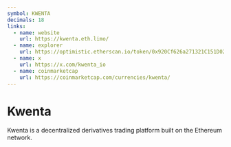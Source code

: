 ```yaml
---
symbol: KWENTA
decimals: 18
links:
  - name: website
    url: https://kwenta.eth.limo/
  - name: explorer
    url: https://optimistic.etherscan.io/token/0x920Cf626a271321C151D027030D5d08aF699456b
  - name: x
    url: https://x.com/kwenta_io
  - name: coinmarketcap
    url: https://coinmarketcap.com/currencies/kwenta/
---
```


# Kwenta

Kwenta is a decentralized derivatives trading platform built on the Ethereum network.

